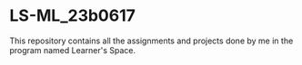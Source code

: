 # LS-ML_23b0617
This repository contains all the assignments and projects done by me in the program named Learner's Space.
